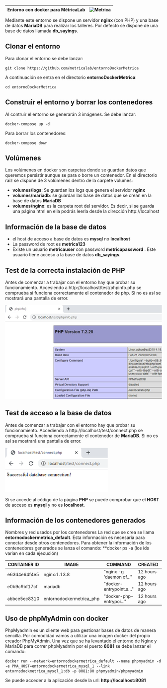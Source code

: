 |Entorno con docker para MétricaLab | ![Metrica](https://github.com/metricalab/refranes/blob/master/src/main/resources/static/metricaLogo.jpg) |
|-------|--------|

Mediante este entorno se dispone un servidor **nginx** (con PHP) y una base de datos **MariaDB** para realizar los talleres. Por defecto se dispone de una base de datos llamada **db_sayings**.

## Clonar el entorno

Para clonar el entorno se debe lanzar: 

```
git clone https://github.com/metricalab/entornoDockerMetrica
```
A continuación se entra en el directorio **entornoDockerMetrica**:

```
cd entornoDockerMetrica
```

## Construir el entorno y borrar los contenedores

Al contruir el entorno se generarán 3 imágenes. Se debe lanzar:

```
docker-compose up -d
```

Para borrar los contenedores:

```
docker-compose down
```

## Volúmenes

Los volúmenes en docker son carpetas donde se guardan datos que queremos persistir aunque se para o borre un contenedor. En el directorio raiz se dispone de 3 volúmenes dentro de la carpete volumes:

- **volumes/logs**:  Se guardan los logs que genera el servidor **nginx**
- **volumes/mariadb**:  se guardan las base de datos que se crean en la base de datos **MariaDB**  
- **volumes/nginx**: es la carpeta root del servidor. Es decir, si se guarda una página html en ella podrás leerla desde la dirección http://localhost

## Información de la base de datos

- el host de acceso a base de datos es **mysql** no **localhost**
- La password de root es **metrica123**
- Existe un usuario **metricauser** con password **metricapassword** . Este usuario tiene acceso a la base de datos **db_sayings**.

## Test de la correcta instalación de PHP

Antes de comenzar a trabajar con el entorno hay que probar su funcionamiento.
Accesiendo a http://localhost/test/phpinfo.php se comprueba si funciona correctamente el contenedor de php. Si no es así se mostrará una pantalla de error.

![Metrica](https://github.com/metricalab/entornoDockerMetrica/blob/master/volumes/nginx/assets/img/phpinfo.jpg)

## Test de acceso a la base de datos

Antes de comenzar a trabajar con el entorno hay que probar su funcionamiento.
Accediendo a http://localhost/test/connect.php se comprueba si funciona correctamente el contenedor de **MariaDB**. Si no es así se mostrará una pantalla de error.

![Metrica](https://github.com/metricalab/entornoDockerMetrica/blob/master/volumes/nginx/assets/img/connect.png)

Si se accede al código de la página **PHP** se puede comprobar que el **HOST** de acceso es **mysql** y no es **localhost**.

## Información de los contenedores generados

Nombres y red usados por los contenedores
La red que se crea se llama **entornodockermetrica_default**. Esta información es necesaria para conectar desde otros contenedores. Para obtener la información de los contenedores generados se lanza el comando: **docker ps -a (los ids varian en cada ejecución)

| CONTAINER ID | IMAGE | COMMAND | CREATED | STATUS | PORTS | NAMES |
|--|--|--|--|--|--|--|
| e63d4e64f4e5 | nginx:1.13.8 | "nginx -g 'daemon of…" | 12 hours ago | Up 3 hours | 0.0.0.0:80->80/tcp | entornodockermetrica_nginx_1 |
| e0b9c9bf17cf | mariadb | "docker-entrypoint.s…" | 12 hours ago | Up 3 hours | 0.0.0.0:3306->3306/tcp | entornodockermetrica_mysql_1 |
| abbce5ec8310 | entornodockermetrica_php | "docker-php-entrypoi…" | 12 hours ago | Up 3 hours | 0.0.0.0:9000->9000/tcp | entornodockermetrica_php_1|

## Uso de phpMyAdmin con docker

PhpMyadmin es un cliente web para gestionar bases de datos de manera sencilla. Por comodidad vamos a utilizar una imagen docker del propio creador PhpMyAdmin. Una vez que se ha levantado el entorno de Nginx y MariaDB para correr phpMyadmin por el puerto **8081** se debe lanzar el comando:

```
docker run --network=entornodockermetrica_default --name phpmyadmin -d -e PMA_HOST=entornodockermetrica_mysql_1 --link entornodockmetrica_mysql_1:db -p 8081:80 phpmyadmin/phpmyadmin
```

Se puede acceder a la aplicación desde la url: **http://localhost:8081**
